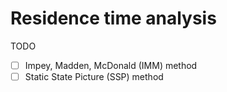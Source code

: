 # Residence time analysis

TODO

- [ ] Impey, Madden, McDonald (IMM) method
- [ ] Static State Picture (SSP) method
